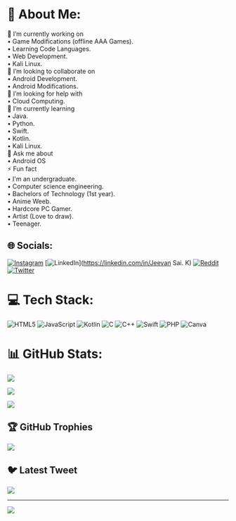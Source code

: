 
# 💫 About Me:

🔭 I’m currently working on<br>• Game Modifications (offline AAA Games).<br>• Learning Code Languages. <br>• Web Development. <br>• Kali Linux. <br>👯 I’m looking to collaborate on<br>• Android Development. <br>• Android Modifications. <br>🤝 I’m looking for help with<br>• Cloud Computing. <br>🌱 I’m currently learning<br>• Java. <br>• Python. <br>• Swift. <br>• Kotlin.<br>• Kali Linux.<br>💬 Ask me about<br>• Android OS<br>⚡ Fun fact<br>• I'm an undergraduate. <br>• Computer science engineering. <br>• Bachelors of Technology (1st year).<br>• Anime Weeb. <br>• Hardcore PC Gamer.<br>• Artist (Love to draw).<br>• Teenager. 

## 🌐 Socials:

[![Instagram](https://img.shields.io/badge/Instagram-%23E4405F.svg?logo=Instagram&logoColor=white)](https://instagram.com/@jeevansai.k_) [![LinkedIn](https://img.shields.io/badge/LinkedIn-%230077B5.svg?logo=linkedin&logoColor=white)](https://linkedin.com/in/Jeevan Sai. K) [![Reddit](https://img.shields.io/badge/Reddit-%23FF4500.svg?logo=Reddit&logoColor=white)](https://reddit.com/user/u/Jeevansaik__) [![Twitter](https://img.shields.io/badge/Twitter-%231DA1F2.svg?logo=Twitter&logoColor=white)](https://twitter.com/@jeevansai_k) 

# 💻 Tech Stack:

![HTML5](https://img.shields.io/badge/html5-%23E34F26.svg?style=for-the-badge&logo=html5&logoColor=white) ![JavaScript](https://img.shields.io/badge/javascript-%23323330.svg?style=for-the-badge&logo=javascript&logoColor=%23F7DF1E) ![Kotlin](https://img.shields.io/badge/kotlin-%230095D5.svg?style=for-the-badge&logo=kotlin&logoColor=white) ![C](https://img.shields.io/badge/c-%2300599C.svg?style=for-the-badge&logo=c&logoColor=white) ![C++](https://img.shields.io/badge/c++-%2300599C.svg?style=for-the-badge&logo=c%2B%2B&logoColor=white) ![Swift](https://img.shields.io/badge/swift-F54A2A?style=for-the-badge&logo=swift&logoColor=white) ![PHP](https://img.shields.io/badge/php-%23777BB4.svg?style=for-the-badge&logo=php&logoColor=white) ![Canva](https://img.shields.io/badge/Canva-%2300C4CC.svg?style=for-the-badge&logo=Canva&logoColor=white)

# 📊 GitHub Stats:

![](https://github-readme-stats.vercel.app/api?username=SAI-HACK&theme=dark&hide_border=false&include_all_commits=true&count_private=false)<br/>

![](https://github-readme-streak-stats.herokuapp.com/?user=SAI-HACK&theme=dark&hide_border=false)<br/>

![](https://github-readme-stats.vercel.app/api/top-langs/?username=SAI-HACK&theme=dark&hide_border=false&include_all_commits=true&count_private=false&layout=compact)

## 🏆 GitHub Trophies

![](https://github-profile-trophy.vercel.app/?username=SAI-HACK&theme=gitdimmed&no-frame=false&no-bg=true&margin-w=4)

## 🐦 Latest Tweet

[![](https://gtce.itsvg.in/api?username=@jeevansai_k)](https://github.com/VishwaGauravIn/github-twitter-card-embed)

---

[![](https://visitcount.itsvg.in/api?id=SAI-HACK&icon=8&color=0)](https://visitcount.itsvg.in)
















